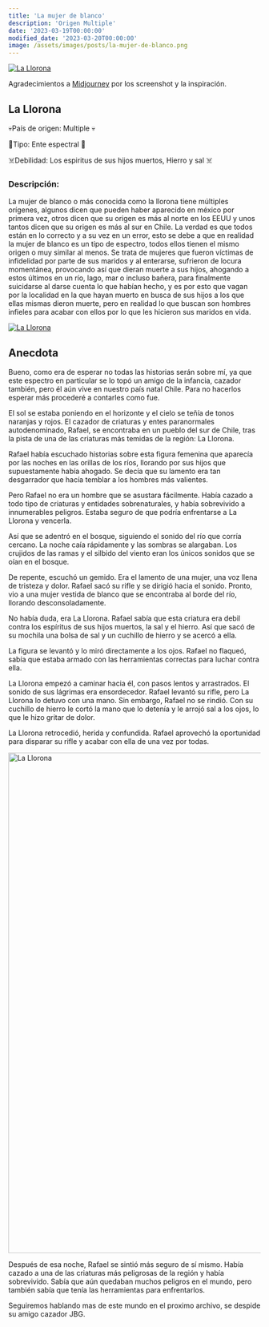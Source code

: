 ```yaml
---
title: 'La mujer de blanco'
description: 'Origen Multiple'
date: '2023-03-19T00:00:00'
modified_date: '2023-03-20T00:00:00'
image: /assets/images/posts/la-mujer-de-blanco.png
---
```


[![La Llorona](@@baseUrl@@/assets/images/posts/la-mujer-de-blanco.png)]()

Agradecimientos a [Midjourney](https://www.midjourney.com/home/?callbackUrl=%2Fapp%2F) por los screenshot y la inspiración.

## La Llorona

💀País de origen: Multiple 💀

👻Tipo: Ente espectral 👻

☠️Debilidad: Los espiritus de sus hijos muertos, Hierro y sal ☠️



### Descripción:
La mujer de blanco o más conocida como la llorona tiene múltiples orígenes, algunos dicen que pueden haber aparecido en méxico por primera vez, otros dicen que su origen es más al norte en los EEUU y unos tantos dicen que su origen es más al sur en Chile. La verdad es que todos están en lo correcto y a su vez en un error, esto se debe a que en realidad la mujer de blanco es un tipo de espectro, todos ellos tienen el mismo origen o muy similar al menos. Se trata de mujeres que fueron víctimas de infidelidad por parte de sus maridos y al enterarse, sufrieron de locura momentánea, provocando así que dieran muerte a sus hijos, ahogando a estos últimos en un río, lago, mar o incluso bañera, para finalmente suicidarse al darse cuenta lo que habían hecho, y es por esto que vagan por la localidad en la que hayan muerto en busca de sus hijos a los que ellas mismas dieron muerte, pero en realidad lo que buscan son hombres infieles para acabar con ellos por lo que les hicieron sus maridos en vida.

[![La Llorona](@@baseUrl@@/assets/images/posts/la-mujer-de-blanco2.png)]()

## Anecdota

Bueno, como era de esperar no todas las historias serán sobre mí, ya que este espectro en particular se lo topó un amigo de la infancia, cazador también, pero él aún vive en nuestro país natal Chile. Para no hacerlos esperar más procederé a contarles como fue.

El sol se estaba poniendo en el horizonte y el cielo se teñía de tonos naranjas y rojos. El cazador de criaturas y entes paranormales autodenominado, Rafael, se encontraba en un pueblo del sur de Chile, tras la pista de una de las criaturas más temidas de la región: La Llorona.

Rafael había escuchado historias sobre esta figura femenina que aparecía por las noches en las orillas de los ríos, llorando por sus hijos que supuestamente había ahogado. Se decía que su lamento era tan desgarrador que hacía temblar a los hombres más valientes.

Pero Rafael no era un hombre que se asustara fácilmente. Había cazado a todo tipo de criaturas y entidades sobrenaturales, y había sobrevivido a innumerables peligros. Estaba seguro de que podría enfrentarse a La Llorona y vencerla.

Así que se adentró en el bosque, siguiendo el sonido del río que corría cercano. La noche caía rápidamente y las sombras se alargaban. Los crujidos de las ramas y el silbido del viento eran los únicos sonidos que se oían en el bosque.

De repente, escuchó un gemido. Era el lamento de una mujer, una voz llena de tristeza y dolor. Rafael sacó su rifle y se dirigió hacia el sonido. Pronto, vio a una mujer vestida de blanco que se encontraba al borde del río, llorando desconsoladamente.

No había duda, era La Llorona. Rafael sabía que esta criatura era debil contra los espíritus de sus hijos muertos, la sal y el hierro. Así que sacó de su mochila una bolsa de sal y un cuchillo de hierro y se acercó a ella.

La figura se levantó y lo miró directamente a los ojos. Rafael no flaqueó, sabía que estaba armado con las herramientas correctas para luchar contra ella.

La Llorona empezó a caminar hacia él, con pasos lentos y arrastrados. El sonido de sus lágrimas era ensordecedor. Rafael levantó su rifle, pero La Llorona lo detuvo con una mano. Sin embargo, Rafael no se rindió. Con su cuchillo de hierro le cortó la mano que lo detenía y le arrojó sal a los ojos, lo que le hizo gritar de dolor.

La Llorona retrocedió, herida y confundida. Rafael aprovechó la oportunidad para disparar su rifle y acabar con ella de una vez por todas.

<img alt="La Llorona" height="1000" src="/assets/images/posts/la-mujer-de-blanco3.png" width="1000" title="La Llorona"/>

Después de esa noche, Rafael se sintió más seguro de sí mismo. Había cazado a una de las criaturas más peligrosas de la región y había sobrevivido. Sabía que aún quedaban muchos peligros en el mundo, pero también sabía que tenía las herramientas para enfrentarlos.

Seguiremos hablando mas de este mundo en el proximo archivo, se despide su amigo cazador JBG.
